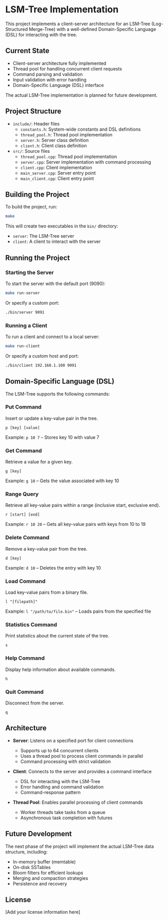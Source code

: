 # LSM-Tree Implementation

This project implements a client-server architecture for an LSM-Tree (Log-Structured Merge-Tree) with a well-defined Domain-Specific Language (DSL) for interacting with the tree.

## Current State

- Client-server architecture fully implemented
- Thread pool for handling concurrent client requests
- Command parsing and validation
- Input validation with error handling
- Domain-Specific Language (DSL) interface

The actual LSM-Tree implementation is planned for future development.

## Project Structure

- `include/`: Header files
  - `constants.h`: System-wide constants and DSL definitions
  - `thread_pool.h`: Thread pool implementation
  - `server.h`: Server class definition
  - `client.h`: Client class definition
- `src/`: Source files
  - `thread_pool.cpp`: Thread pool implementation
  - `server.cpp`: Server implementation with command processing
  - `client.cpp`: Client implementation
  - `main_server.cpp`: Server entry point
  - `main_client.cpp`: Client entry point

## Building the Project

To build the project, run:

```bash
make
```

This will create two executables in the `bin/` directory:

- `server`: The LSM-Tree server
- `client`: A client to interact with the server

## Running the Project

### Starting the Server

To start the server with the default port (9090):

```bash
make run-server
```

Or specify a custom port:

```bash
./bin/server 9091
```

### Running a Client

To run a client and connect to a local server:

```bash
make run-client
```

Or specify a custom host and port:

```bash
./bin/client 192.168.1.100 9091
```

## Domain-Specific Language (DSL)

The LSM-Tree supports the following commands:

### Put Command

Insert or update a key-value pair in the tree.

```
p [key] [value]
```

Example: `p 10 7` – Stores key 10 with value 7

### Get Command

Retrieve a value for a given key.

```
g [key]
```

Example: `g 10` – Gets the value associated with key 10

### Range Query

Retrieve all key-value pairs within a range (inclusive start, exclusive end).

```
r [start] [end]
```

Example: `r 10 20` – Gets all key-value pairs with keys from 10 to 19

### Delete Command

Remove a key-value pair from the tree.

```
d [key]
```

Example: `d 10` – Deletes the entry with key 10

### Load Command

Load key-value pairs from a binary file.

```
l "[filepath]"
```

Example: `l "/path/to/file.bin"` – Loads pairs from the specified file

### Statistics Command

Print statistics about the current state of the tree.

```
s
```

### Help Command

Display help information about available commands.

```
h
```

### Quit Command

Disconnect from the server.

```
q
```

## Architecture

- **Server**: Listens on a specified port for client connections

  - Supports up to 64 concurrent clients
  - Uses a thread pool to process client commands in parallel
  - Command processing with strict validation

- **Client**: Connects to the server and provides a command interface

  - DSL for interacting with the LSM-Tree
  - Error handling and command validation
  - Command-response pattern

- **Thread Pool**: Enables parallel processing of client commands
  - Worker threads take tasks from a queue
  - Asynchronous task completion with futures

## Future Development

The next phase of the project will implement the actual LSM-Tree data structure, including:

- In-memory buffer (memtable)
- On-disk SSTables
- Bloom filters for efficient lookups
- Merging and compaction strategies
- Persistence and recovery

## License

[Add your license information here]
